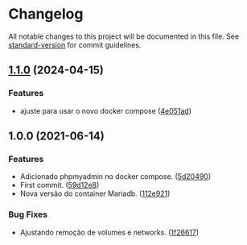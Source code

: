 # Changelog

All notable changes to this project will be documented in this file. See [standard-version](https://github.com/conventional-changelog/standard-version) for commit guidelines.

## [1.1.0](https://github.com/danielso2007/mariadb_using_docker/compare/v1.0.0...v1.1.0) (2024-04-15)


### Features

* ajuste para usar o novo docker compose ([4e051ad](https://github.com/danielso2007/mariadb_using_docker/commit/4e051ad5cf48e905018594a3eb0ee42ee7673356))

## 1.0.0 (2021-06-14)


### Features

* Adicionado phpmyadmin no docker compose. ([5d20490](https://github.com/danielso2007/mariadb_using_docker/commit/5d20490ba128c23fc512f9c3b2ef573bdda03cad))
* First commit. ([59d12e8](https://github.com/danielso2007/mariadb_using_docker/commit/59d12e8efa7a50d0e86aef33c7028bbe02593457))
* Nova versão do container Mariadb. ([112e921](https://github.com/danielso2007/mariadb_using_docker/commit/112e92197f06a06101e73e09e67adc60a4eedbc5))


### Bug Fixes

* Ajustando remoção de volumes e networks. ([1f26617](https://github.com/danielso2007/mariadb_using_docker/commit/1f26617766922a1baab74240951c9191d9a4f326))
